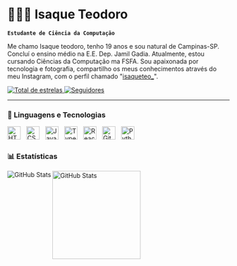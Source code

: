 # 👨🏾‍💻 Isaque Teodoro

**`Estudante de Ciência da Computação`**

Me chamo Isaque teodoro, tenho 19 anos e sou natural de Campinas-SP. Concluí o ensino médio na E.E. Dep. Jamil Gadia. Atualmente, estou cursando Ciências da Computação ma FSFA. Sou apaixonada por tecnologia e fotografia, compartilho os meus conhecimentos através do meu Instagram, com o perfil chamado "[isaqueteo_](https://www.instagram.com/isaqueteo_/)".

<p align="left">
    <a href="https://github.com/NeegoVeio?tab=repositories&sort=stargazers">
        <img 
            alt="Total de estrelas" 
            title="Total de estrelas GitHub" 
            src="https://custom-icon-badges.demolab.com/github/stars/NeegoVeio?color=55960c&style=for-the-badge&labelColor=488207&logo=star&label=estrelas"
        />
    </a>
    <a href="https://github.com/NeegoVeio?tab=followers">
        <img 
            alt="Seguidores" 
            title="Me siga no GitHub" 
            src="https://custom-icon-badges.demolab.com/github/followers/NeegoVeio?color=236ad3&labelColor=1155ba&style=for-the-badge&logo=github&label=Seguidores&logoColor=white"
        />
    </a>
</p>

---

### 🤖 Linguagens e Tecnologias

<img 
    align="left" 
    alt="HTML"
    title="HTML" 
    width="30px" 
    style="padding-right: 10px;" 
    src="https://cdn.jsdelivr.net/gh/devicons/devicon@latest/icons/html5/html5-original.svg" 
/>
<img 
    align="left" 
    alt="CSS" 
    title="CSS"
    width="30px" 
    style="padding-right: 10px;" 
    src="https://cdn.jsdelivr.net/gh/devicons/devicon@latest/icons/css3/css3-original.svg" 
/>
<img 
    align="left" 
    alt="JavaScript" 
    title="JavaScript"
    width="30px" 
    style="padding-right: 10px;" 
    src="https://cdn.jsdelivr.net/gh/devicons/devicon@latest/icons/javascript/javascript-original.svg" 
/>
<img 
    align="left" 
    alt="TypeScript"
    title="TypeScript" 
    width="30px" 
    style="padding-right: 10px;" 
    src="https://cdn.jsdelivr.net/gh/devicons/devicon@latest/icons/typescript/typescript-original.svg" 
/>
<img 
    align="left" 
    alt="React"
    title="React" 
    width="30px" 
    style="padding-right: 10px;" 
    src="https://cdn.jsdelivr.net/gh/devicons/devicon@latest/icons/react/react-original.svg" 
/>
<img 
    align="left" 
    alt="Git" 
    title="Git"
    width="30px" 
    style="padding-right: 10px;" 
    src="https://cdn.jsdelivr.net/gh/devicons/devicon@latest/icons/git/git-original.svg" 
/>
<img 
    align="left" 
    alt="Python" 
    title="Python"
    width="30px" 
    style="padding-right: 10px;" 
    src="https://cdn.jsdelivr.net/gh/devicons/devicon@latest/icons/python/python-original.svg" 
/>

<br/>
<br/>

### 📊 Estatísticas

<p>
 <img align="left" 
      alt="GitHub Stats"
      height="200" src="https://camo.githubusercontent.com/4bc9ce5aed5352caee227a740ea7345b7e326cb791410869be20ba23606024e5/68747470733a2f2f6769746875622d726561646d652d73746174732e76657263656c2e6170702f6170692f746f702d6c616e67732f3f757365726e616d653d6c6172697373616b696368267468656d653d746f6b796f6e69676874266c61796f75743d636f6d7061637426637573746f6d5f7469746c653d5465636e6f6c6f67696173266c616e67735f636f756e743d39"
     data-canonical-src="https://github-readme-stats.vercel.app/api/top-langs/?username=larissakich&amp;theme=tokyonight&amp;layout=compact&amp;custom_title=Tecnologias&amp;langs_count=9" style="max-width: 100%; height: auto; max-height: 200px;">

<img 
      align="left" 
      alt="GitHub Stats" 
      height="200" 
      src="https://github-readme-stats.vercel.app/api/top-langs/?username=NeegoVeio&theme=tokyonight&layout=compact&custom_title=Tecnologias&langs_count=9" 
  />

</p>
